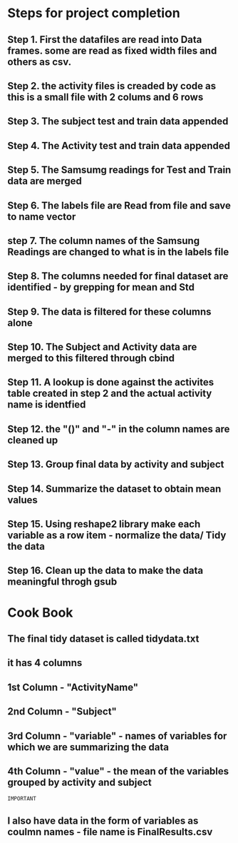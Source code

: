 # Steps for project completion

## Step 1. First the datafiles are read into Data frames. some are read as fixed width files and others as csv.
## Step 2. the activity files is creaded by code as this is a small file with 2 colums and 6 rows
## Step 3. The subject test and train data appended
## Step 4. The Activity test and train data appended
## Step 5. The Samsumg readings for Test and Train data are merged
## Step 6. The labels file are Read from file and save to name vector
## step 7. The column names of the Samsung Readings are changed to what is in the labels file
## Step 8. The columns needed for final dataset are identified - by grepping for mean and Std 
## Step 9. The data is filtered for these columns alone
## Step 10. The Subject and Activity data are merged to this filtered through cbind
## Step 11. A lookup is done against the activites table created in step 2 and the actual activity name is identfied
## Step 12. the "()" and "-" in the column names are cleaned up
## Step 13. Group final data by activity and subject 
## Step 14. Summarize the dataset to obtain mean values
## Step 15. Using reshape2 library make each variable as a row item - normalize the data/ Tidy the data
## Step 16. Clean up the data to make the data meaningful throgh gsub

# Cook Book

## The final tidy dataset is called tidydata.txt
## it has 4 columns
## 1st Column - "ActivityName"  
## 2nd Column - "Subject"  
## 3rd Column - "variable"   - names of variables for which we are summarizing the data 
## 4th Column - "value"   - the mean of the variables grouped by activity and subject

	IMPORTANT
## I also have data in the form of variables as coulmn names - file name is FinalResults.csv